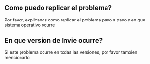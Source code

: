## Como puedo replicar el problema?
Por favor, explicanos como replicar el problema paso a paso y en que sistema operativo ocurre
## En que version de Invie ocurre?
Si este problema ocurre en todas las versiones, por favor tambien mencionarlo
